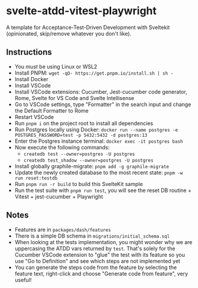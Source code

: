 # svelte-atdd-vitest-playwright
A template for Acceptance-Test-Driven Development with Sveltekit (opinionated, skip/remove whatever you don't like).

## Instructions

- You *must* be using Linux or WSL2
- Install PNPM: `wget -qO- https://get.pnpm.io/install.sh | sh -`
- Install Docker
- Install VSCode
- Install VSCode extensions: Cucumber, Jest-cucumber code generator, Rome, Svelte for VS Code and Svelte Intellisense
- Go to VSCode settings, type "Formatter" in the search input and change the Default Formatter to Rome
- Restart VSCode
- Run `pnpm i` on the project root to install all dependencies
- Run Postgres locally using Docker: `docker run --name postgres -e POSTGRES_PASSWORD=test -p 5432:5432 -d postgres:13`
- Enter the Postgres instance terminal: `docker exec -it postgres bash` 
- Now execute the following commands:
  - `createdb test --owner=postgres -U postgres`
  - `createdb test_shadow --owner=postgres -U postgres`
- Install globally graphile-migrate: `pnpm add -g graphile-migrate`
- Update the newly created database to the most recent state: `pnpm -w run reset:testdb`
- Run `pnpm run -r build` to build this SvelteKit sample
- Run the test suite with `pnpm run test`, you will see the reset DB routine + Vitest + jest-cucumber + Playwright

## Notes

- Features are in `packages/dash/features`
- There is a simple DB schema in `migrations/initial_schema.sql`
- When looking at the tests implementation, you might wonder why we are uppercasing the ATDD vars returned by `test`. That's solely for the Cucumber VSCode extension to "glue" the test with its feature so you use "Go to Definition" and see which steps are not implemented yet
- You can generate the steps code from the feature by selecting the feature text, right-click and choose "Generate code from feature", very useful!
